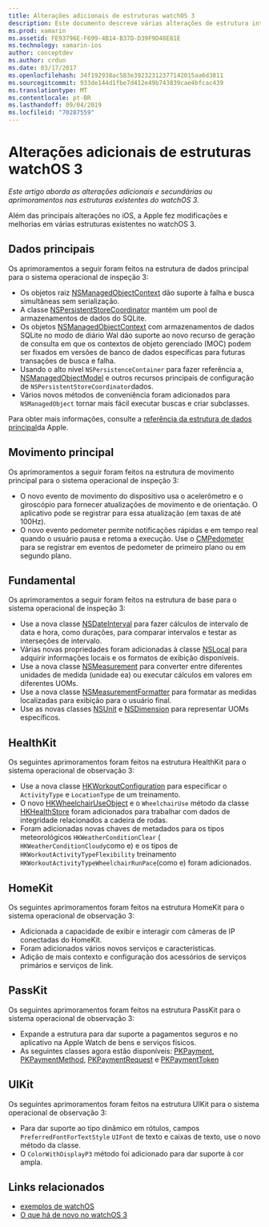 ```yaml
---
title: Alterações adicionais de estruturas watchOS 3
description: Este documento descreve várias alterações de estrutura introduzidas com o watchOS 3 e como trabalhar com elas no Xamarin. Os dados principais, o Motion Core, o Foundation, o HealthKit, o HomeKit, o PassKit e o UIKit são discutidos.
ms.prod: xamarin
ms.assetid: FE93796E-F699-4B14-B37D-D39F9D48E81E
ms.technology: xamarin-ios
author: conceptdev
ms.author: crdun
ms.date: 03/17/2017
ms.openlocfilehash: 34f192938ac583e39232312377142015aa6d3811
ms.sourcegitcommit: 933de144d1fbe7d412e49b743839cae4bfcac439
ms.translationtype: MT
ms.contentlocale: pt-BR
ms.lasthandoff: 09/04/2019
ms.locfileid: "70287559"
---
```

# <a name="additional-watchos-3-frameworks-changes"></a>Alterações adicionais de estruturas watchOS 3

_Este artigo aborda as alterações adicionais e secundárias ou aprimoramentos nas estruturas existentes do watchOS 3._

Além das principais alterações no iOS, a Apple fez modificações e melhorias em várias estruturas existentes no watchOS 3.


## <a name="core-data"></a>Dados principais

Os aprimoramentos a seguir foram feitos na estrutura de dados principal para o sistema operacional de inspeção 3:

- Os objetos raiz [NSManagedObjectContext](https://developer.apple.com/reference/coredata/nsmanagedobjectcontext) dão suporte à falha e busca simultâneas sem serialização.
- A classe [NSPersistentStoreCoordinator](https://developer.apple.com/reference/coredata/nspersistentstorecoordinator) mantém um pool de armazenamentos de dados do SQLite.
- Os objetos [NSManagedObjectContext](https://developer.apple.com/reference/coredata/nsmanagedobjectcontext) com armazenamentos de dados SQLite no modo de diário Wal dão suporte ao novo recurso de geração de consulta em que os contextos de objeto gerenciado (MOC) podem ser fixados em versões de banco de dados específicas para futuras transações de busca e falha.
- Usando o alto nível `NSPersistenceContainer` para fazer referência a, [NSManagedObjectModel](https://developer.apple.com/reference/coredata/nsmanagedobjectmodel) e outros recursos principais de configuração de `NSPersistentStoreCoordinator`dados.
- Vários novos métodos de conveniência foram adicionados para `NSManagedObject` tornar mais fácil executar buscas e criar subclasses.

Para obter mais informações, consulte a [referência da estrutura de dados principal](https://developer.apple.com/reference/coredata)da Apple.


## <a name="core-motion"></a>Movimento principal

Os aprimoramentos a seguir foram feitos na estrutura de movimento principal para o sistema operacional de inspeção 3:

- O novo evento de movimento do dispositivo usa o acelerômetro e o giroscópio para fornecer atualizações de movimento e de orientação. O aplicativo pode se registrar para essa atualização (em taxas de até 100Hz).
- O novo evento pedometer permite notificações rápidas e em tempo real quando o usuário pausa e retoma a execução. Use o [CMPedometer](https://developer.apple.com/reference/coremotion/cmpedometer) para se registrar em eventos de pedometer de primeiro plano ou em segundo plano.


## <a name="foundation"></a>Fundamental

Os aprimoramentos a seguir foram feitos na estrutura de base para o sistema operacional de inspeção 3:

- Use a nova classe [NSDateInterval](https://developer.apple.com/reference/foundation/nsdateinterval) para fazer cálculos de intervalo de data e hora, como durações, para comparar intervalos e testar as interseções de intervalo.
- Várias novas propriedades foram adicionadas à classe [NSLocal](https://developer.apple.com/reference/foundation/nslocale) para adquirir informações locais e os formatos de exibição disponíveis.
- Use a nova classe [NSMeasurement](https://developer.apple.com/reference/foundation/nsmeasurement) para converter entre diferentes unidades de medida (unidade ea) ou executar cálculos em valores em diferentes UOMs.
- Use a nova classe [NSMeasurementFormatter](https://developer.apple.com/reference/foundation/nsmeasurementformatter) para formatar as medidas localizadas para exibição para o usuário final.
- Use as novas classes [NSUnit](https://developer.apple.com/reference/foundation/nsunit) e [NSDimension](https://developer.apple.com/reference/foundation/nsdimension) para representar UOMs específicos.


## <a name="healthkit"></a>HealthKit

Os seguintes aprimoramentos foram feitos na estrutura HealthKit para o sistema operacional de observação 3:

- Use a nova classe [HKWorkoutConfiguration](https://developer.apple.com/reference/healthkit/hkworkoutconfiguration) para especificar o `ActivityType` e `LocationType` de um treinamento.
- O novo [HKWheelchairUseObject](https://developer.apple.com/reference/healthkit/hkwheelchairuseobject) e o `WheelchairUse` método da classe [HKHealthStore](https://developer.apple.com/reference/healthkit/hkhealthstore) foram adicionados para trabalhar com dados de integridade relacionados a cadeira de rodas.
- Foram adicionadas novas chaves de metadados para os tipos meteorológicos `HKWeatherConditionClear` ( `HKWeatherConditionCloudy`como e) e os tipos de `HKWorkoutActivityTypeFlexibility` treinamento `HKWorkoutActivityTypeWheelchairRunPace`(como e) foram adicionados.


## <a name="homekit"></a>HomeKit

Os seguintes aprimoramentos foram feitos na estrutura HomeKit para o sistema operacional de observação 3:

- Adicionada a capacidade de exibir e interagir com câmeras de IP conectadas do HomeKit.
- Foram adicionados vários novos serviços e características.
- Adição de mais contexto e configuração dos acessórios de serviços primários e serviços de link.


## <a name="passkit"></a>PassKit

Os seguintes aprimoramentos foram feitos na estrutura PassKit para o sistema operacional de observação 3:

- Expande a estrutura para dar suporte a pagamentos seguros e no aplicativo na Apple Watch de bens e serviços físicos.
- As seguintes classes agora estão disponíveis: [PKPayment](https://developer.apple.com/reference/passkit/pkpayment), [PKPaymentMethod](https://developer.apple.com/reference/passkit/pkpaymentmethod), [PKPaymentRequest](https://developer.apple.com/reference/passkit/pkpaymentrequest) e [PKPaymentToken](https://developer.apple.com/reference/passkit/pkpaymenttoken)


## <a name="uikit"></a>UIKit

Os seguintes aprimoramentos foram feitos na estrutura UIKit para o sistema operacional de observação 3:

- Para dar suporte ao tipo dinâmico em rótulos, campos `PreferredFontForTextStyle` `UIFont` de texto e caixas de texto, use o novo método da classe.
- O `ColorWithDisplayP3` método foi adicionado para dar suporte à cor ampla.


## <a name="related-links"></a>Links relacionados

- [exemplos de watchOS](https://docs.microsoft.com/samples/browse/?products=xamarin&term=Xamarin.iOS%20watchos)
- [O que há de novo no watchOS 3](https://developer.apple.com/library/prerelease/content/releasenotes/General/WhatsNewInwatchOS/Articles/watchOS3.html#//apple_ref/doc/uid/TP40017085-SW1)
